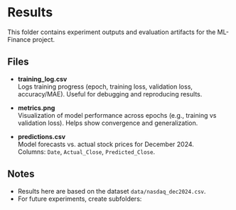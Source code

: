 # Results

This folder contains experiment outputs and evaluation artifacts for the ML-Finance project.

## Files
- **training_log.csv**  
  Logs training progress (epoch, training loss, validation loss, accuracy/MAE). Useful for debugging and reproducing results.

- **metrics.png**  
  Visualization of model performance across epochs (e.g., training vs validation loss). Helps show convergence and generalization.

- **predictions.csv**  
  Model forecasts vs. actual stock prices for December 2024.  
  Columns: `Date`, `Actual_Close`, `Predicted_Close`.

## Notes
- Results here are based on the dataset `data/nasdaq_dec2024.csv`.
- For future experiments, create subfolders:  
